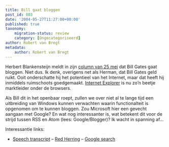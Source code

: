 ```yaml
---
title: Bill gaat bloggen
post_id: 803
date: '2004-05-27T11:27:00+00:00'
published: true
taxonomy:
    migration-status: review
    category: [Ongecategoriseerd]
author: Robert van Bregt
metadata:
    author: Robert van Bregt
---
```

Herbert Blankensteijn meldt in zijn [column van 25 mei](http://www4.hccnet.nl/404/404.cfm?id=734) dat Bill Gates gaat bloggen. Niet dus. Ik denk, overigens net als Herman, dat Bill Gates geld ruikt. Ooit onderschatte hij het potentieel van het Internet, maar dat heeft hij inmiddels ruimschoots goedgemaakt. [Internet Explorer](http://www.microsoft.com/ie) is nu zo’n beetje marktleider onder de browsers.

Als Bill dit in het openbaar roept, zullen we over niet al te lange tijd een uitbreiding van Windows kunnen verwachten waarin functionalteit is opgenomen om te kunnen bloggen. Zou Microsoft hier een gevecht aangaan met Google? En wat nog interessanter is, wat betekent dit voor de strijd tussen RSS en Atom (lees: Google/Blogger)? Ik wacht in spanning af…

Interessantie links:

- [Speech transcript](http://www.microsoft.com/billgates/speeches/2004/05-20CEOSummit.asp)
– [Red Herring](http://blog.redherring.com/MT/archives/main/000225.html)
– [Google search](http://www.google.com/search?q=blog+bill+gates)
